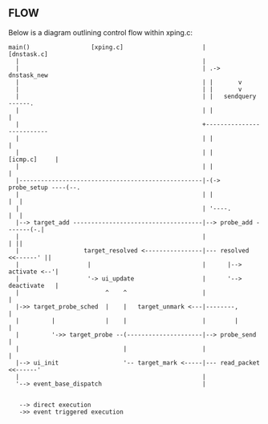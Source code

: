 FLOW
----

Below is a diagram outlining control flow within xping.c:

    main()                 [xping.c]                      |       [dnstask.c]
      |                                                   |
      |                                                   | .-> dnstask_new
      |                                                   | |       v
      |                                                   | |       v
      |                                                   | |   sendquery ------.
      |                                                   | |                   |
      |                                                   +--------------------------
      |                                                   | |                   |
      |                                                   | |      [icmp.c]     |
      |                                                   | |                   |
      |---------------------------------------------------|-(-> probe_setup ----(--.
      |                                                   | |                   |  |
      |                                                   | '----.              |  |
      |--> target_add ------------------------------------|--> probe_add -------(-.|
      |                                                   |                     | ||
      |                  target_resolved <----------------|--- resolved <<------' ||
      |                   |                               |      |--> activate <--'|
      |                   '-> ui_update                   |      '--> deactivate   |
      |                        ^    ^                     |                        |
      |->> target_probe_sched  |    |   target_unmark <---|--------,               |
      |         |              |    |                     |        |               |
      |         '->> target_probe --(---------------------|--> probe_send          |
      |                             |                     |                        |
      |--> ui_init                  '-- target_mark <-----|--- read_packet <<------'
      |                                                   |
      '--> event_base_dispatch                            |


       --> direct execution
       ->> event triggered execution
